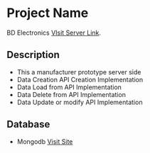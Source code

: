 # Project Name

BD Electronics [VIsit Server Link]().

## Description

- This a manufacturer prototype server side
- Data Creation API Creation Implementation
- Data Load from API Implementation
- Data Delete from API Implementation
- Data Update or modify API Implementation

## Database

- Mongodb [Visit Site](https://www.mongodb.com/)
